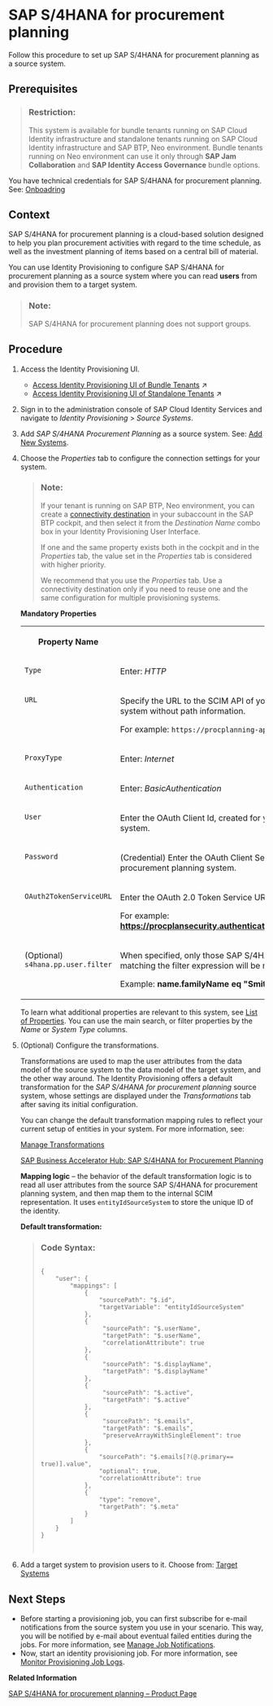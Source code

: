 <!-- loio0966e75b4110490cbf112c4081de442a -->

# SAP S/4HANA for procurement planning

Follow this procedure to set up SAP S/4HANA for procurement planning as а source system.



<a name="loio0966e75b4110490cbf112c4081de442a__prereq_gfl_gvx_rdb"/>

## Prerequisites

> ### Restriction:  
> This system is available for bundle tenants running on SAP Cloud Identity infrastructure and standalone tenants running on SAP Cloud Identity infrastructure and SAP BTP, Neo environment. Bundle tenants running on Neo environment can use it only through **SAP Jam Collaboration** and **SAP Identity Access Governance** bundle options.

You have technical credentials for SAP S/4HANA for procurement planning. See: [Onboadring](https://help.sap.com/viewer/aad8ff6e4e0c404591864a751c877d34/latest/en-US/4344697196ae452cbbea665b504da809.html) 



## Context

SAP S/4HANA for procurement planning is a cloud-based solution designed to help you plan procurement activities with regard to the time schedule, as well as the investment planning of items based on a central bill of material.

You can use Identity Provisioning to configure SAP S/4HANA for procurement planning as a source system where you can read **users** from and provision them to a target system.

> ### Note:  
> SAP S/4HANA for procurement planning does not support groups.



## Procedure

1.  Access the Identity Provisioning UI.

    -   [Access Identity Provisioning UI of Bundle Tenants](https://help.sap.com/viewer/f48e822d6d484fa5ade7dda78b64d9f5/Cloud/en-US/7ab5884ffbc44461a57622d2f633e57c.html "Access the Identity Provisioning UI when the service is bundled as part of an SAP cloud solution's license.") :arrow_upper_right:
    -   [Access Identity Provisioning UI of Standalone Tenants](https://help.sap.com/viewer/f48e822d6d484fa5ade7dda78b64d9f5/Cloud/en-US/61fd82ed48ab42b2bc74626926c1722c.html "Access the Identity Provisioning user interface as a standalone product.") :arrow_upper_right:

2.  Sign in to the administration console of SAP Cloud Identity Services and navigate to *Identity Provisioning* \> *Source Systems*.

3.  Add *SAP S/4HANA Procurement Planning* as a source system. See: [Add New Systems](Operation-Guide/add-new-systems-bd214dc.md).

4.  Choose the *Properties* tab to configure the connection settings for your system.

    > ### Note:  
    > If your tenant is running on SAP BTP, Neo environment, you can create a [connectivity destination](https://help.sap.com/viewer/cca91383641e40ffbe03bdc78f00f681/Cloud/en-US/72696d6d06c0490394ac3069da600278.html) in your subaccount in the SAP BTP cockpit, and then select it from the *Destination Name* combo box in your Identity Provisioning User Interface.
    > 
    > If one and the same property exists both in the cockpit and in the *Properties* tab, the value set in the *Properties* tab is considered with higher priority.
    > 
    > We recommend that you use the *Properties* tab. Use a connectivity destination only if you need to reuse one and the same configuration for multiple provisioning systems.

    **Mandatory Properties**


    <table>
    <tr>
    <th valign="top">

    Property Name
    
    </th>
    <th valign="top">

    Value
    
    </th>
    </tr>
    <tr>
    <td valign="top">
    
    `Type`
    
    </td>
    <td valign="top">
    
    Enter: *HTTP*
    
    </td>
    </tr>
    <tr>
    <td valign="top">
    
    `URL`
    
    </td>
    <td valign="top">
    
    Specify the URL to the SCIM API of your SAP S/4HANA for procurement planning system without path information.

    For example: `https://procplanning-api.cfapps.eu10.hana.ondemand.com`
    
    </td>
    </tr>
    <tr>
    <td valign="top">
    
    `ProxyType`
    
    </td>
    <td valign="top">
    
    Enter: *Internet* 
    
    </td>
    </tr>
    <tr>
    <td valign="top">
    
    `Authentication`
    
    </td>
    <td valign="top">
    
    Enter: *BasicAuthentication* 
    
    </td>
    </tr>
    <tr>
    <td valign="top">
    
    `User`
    
    </td>
    <td valign="top">
    
    Enter the OAuth Client Id, created for your SAP S/4HANA for procurement planning system.
    
    </td>
    </tr>
    <tr>
    <td valign="top">
    
    `Password`
    
    </td>
    <td valign="top">
    
    \(Credential\) Enter the OAuth Client Secret, created for your SAP S/4HANA for procurement planning system.
    
    </td>
    </tr>
    <tr>
    <td valign="top">
    
    `OAuth2TokenServiceURL`
    
    </td>
    <td valign="top">
    
    Enter the OAuth 2.0 Token Service URL.

    For example: **https://procplansecurity.authentication.eu10.hana.ondemand.com/oauth/token**
    
    </td>
    </tr>
    <tr>
    <td valign="top">
    
    \(Optional\) `s4hana.pp.user.filter`
    
    </td>
    <td valign="top">
    
    When specified, only those SAP S/4HANA for procurement planning users matching the filter expression will be read.

    Example: **name.familyName eq "Smith" and addresses.country eq "US"**
    
    </td>
    </tr>
    </table>
    
    To learn what additional properties are relevant to this system, see [List of Properties](list-of-properties-d6f3577.md). You can use the main search, or filter properties by the *Name* or *System Type* columns.

5.  \(Optional\) Configure the transformations.

    Transformations are used to map the user attributes from the data model of the source system to the data model of the target system, and the other way around. The Identity Provisioning offers a default transformation for the *SAP S/4HANA for procurement planning* source system, whose settings are displayed under the *Transformations* tab after saving its initial configuration.

    You can change the default transformation mapping rules to reflect your current setup of entities in your system. For more information, see:

    [Manage Transformations](Operation-Guide/manage-transformations-2d0fbe5.md)

    [SAP Business Accelerator Hub: SAP S/4HANA for Procurement Planning](https://api.sap.com/api/SCIMService/overview)

    **Mapping logic** – the behavior of the default transformation logic is to read all user attributes from the source SAP S/4HANA for procurement planning system, and then map them to the internal SCIM representation. It uses `entityIdSourceSystem` to store the unique ID of the identity.

    **Default transformation:**

    > ### Code Syntax:  
    > ```
    > 
    > {
    >     "user": {
    >         "mappings": [
    >             {
    >                 "sourcePath": "$.id",
    >                 "targetVariable": "entityIdSourceSystem"
    >             },
    >             {
    >                  "sourcePath": "$.userName",
    >                  "targetPath": "$.userName",
    >                  "correlationAttribute": true
    >             },
    >             {
    >                  "sourcePath": "$.displayName",
    >                  "targetPath": "$.displayName"
    >             },
    >             {
    >                  "sourcePath": "$.active",
    >                  "targetPath": "$.active"
    >             },
    >             {
    >                  "sourcePath": "$.emails",
    >                  "targetPath": "$.emails",
    >                  "preserveArrayWithSingleElement": true
    >             },
    >             {
    >                 "sourcePath": "$.emails[?(@.primary== true)].value",
    >                 "optional": true,
    >                 "correlationAttribute": true
    >             },
    >             {
    >                 "type": "remove",
    >                 "targetPath": "$.meta"
    >             }
    >         ]
    >     }
    > }
    > 
    > 
    > 
    > ```

6.  Add a target system to provision users to it. Choose from: [Target Systems](target-systems-ab3f641.md)




<a name="loio0966e75b4110490cbf112c4081de442a__postreq_gpc_lrj_p1b"/>

## Next Steps

-   Before starting a provisioning job, you can first subscribe for e-mail notifications from the source system you use in your scenario. This way, you will be notified by e-mail about eventual failed entities during the jobs. For more information, see [Manage Job Notifications](Monitoring-and-Reporting/manage-job-notifications-d055bc2.md).
-   Now, start an identity provisioning job. For more information, see [Monitor Provisioning Job Logs](Monitoring-and-Reporting/monitor-provisioning-job-logs-e5b5176.md).

**Related Information**  


[SAP S/4HANA for procurement planning – Product Page](https://help.sap.com/viewer/product/SAP_PROCUREMENT_PLANNING/latest/en-US)


